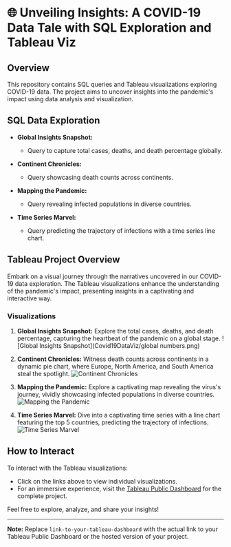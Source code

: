 # 🌐 Unveiling Insights: A COVID-19 Data Tale with SQL Exploration and Tableau Viz
 
## Overview

This repository contains SQL queries and Tableau visualizations exploring COVID-19 data. The project aims to uncover insights into the pandemic's impact using data analysis and visualization.

## SQL Data Exploration

- **Global Insights Snapshot:**
  - Query to capture total cases, deaths, and death percentage globally.

- **Continent Chronicles:**
  - Query showcasing death counts across continents.

- **Mapping the Pandemic:**
  - Query revealing infected populations in diverse countries.

- **Time Series Marvel:**
  - Query predicting the trajectory of infections with a time series line chart.

## Tableau Project Overview

Embark on a visual journey through the narratives uncovered in our COVID-19 data exploration. The Tableau visualizations enhance the understanding of the pandemic's impact, presenting insights in a captivating and interactive way.

### Visualizations

1. **Global Insights Snapshot:**
   Explore the total cases, deaths, and death percentage, capturing the heartbeat of the pandemic on a global stage.
   ![Global Insights Snapshot](Covid19DataViz/global numbers.png)
 
2. **Continent Chronicles:**
   Witness death counts across continents in a dynamic pie chart, where Europe, North America, and South America steal the spotlight.
   ![Continent Chronicles](Tableau_Visualizations/Continent_Chronicles.png)

3. **Mapping the Pandemic:**
   Explore a captivating map revealing the virus's journey, vividly showcasing infected populations in diverse countries.
   ![Mapping the Pandemic](Tableau_Visualizations/Mapping_the_Pandemic.png)

4. **Time Series Marvel:**
   Dive into a captivating time series with a line chart featuring the top 5 countries, predicting the trajectory of infections.
   ![Time Series Marvel](timeseries.png)

## How to Interact

To interact with the Tableau visualizations:
- Click on the links above to view individual visualizations.
- For an immersive experience, visit the [Tableau Public Dashboard](link-to-your-tableau-dashboard) for the complete project.

Feel free to explore, analyze, and share your insights!

---

**Note:** Replace `link-to-your-tableau-dashboard` with the actual link to your Tableau Public Dashboard or the hosted version of your project.



